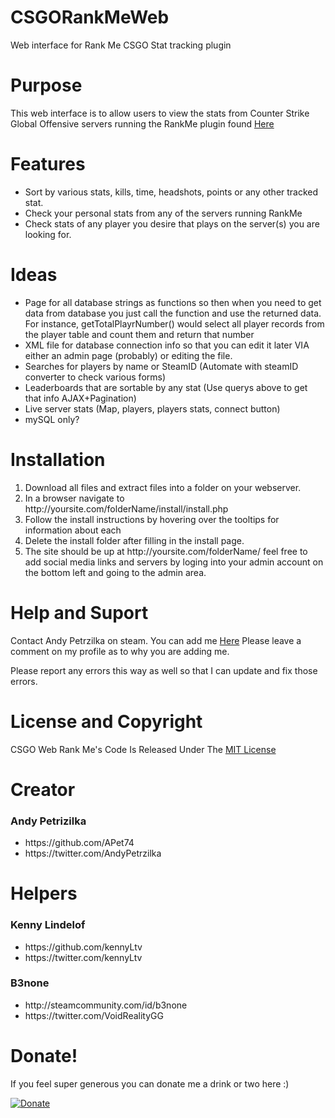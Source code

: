 # CSGORankMeWeb
Web interface for Rank Me CSGO Stat tracking plugin

# Purpose
This web interface is to allow users to view the stats from Counter Strike Global Offensive servers running the RankMe plugin found <a href='https://forums.alliedmods.net/showthread.php?p=1456869'>Here</a>

# Features
<ul>
<li>Sort by various stats, kills, time, headshots, points or any other tracked stat.</li>
<li>Check your personal stats from any of the servers running RankMe</li>
<li>Check stats of any player you desire that plays on the server(s) you are looking for.</li>
</ul>

# Ideas
<ul>
<li>Page for all database strings as functions so then when you need to get data from database you just call the function and use the returned data.  For instance, getTotalPlayrNumber() would select all player records from the player table and count them and return that number</li>
 
<li>XML file for database connection info so that you can edit it later VIA either an admin page (probably) or editing the file.</li>
 
<li>Searches for players by name or SteamID  (Automate with steamID converter to check various forms)</li>
 
<li>Leaderboards that are sortable by any stat (Use querys above to get that info AJAX+Pagination)</li>
 
<li>Live server stats (Map, players, players stats, connect button)</li>
 
<li>mySQL only?</li>
</ul>

# Installation

<ol>
<li>Download all files and extract files into a folder on your webserver.</li>
<li>In a browser navigate to http://yoursite.com/folderName/install/install.php </li>
<li>Follow the install instructions by hovering over the tooltips for information about each</li>
<li>Delete the install folder after filling in the install page.</li>
<li>The site should be up at http://yoursite.com/folderName/ feel free to add social media links and servers by loging into your admin account on the bottom left and going to the admin area.</li>
</ol>

# Help and Suport
Contact Andy Petrzilka on steam. You can add me <a href="http://steamcommunity.com/id/toxicandy7474">Here</a> Please leave a comment on my profile as to why you are adding me.

Please report any errors this way as well so that I can update and fix those errors.

# License and Copyright

CSGO Web Rank Me's Code Is Released Under The <a href="https://github.com/ToxicRevolution/CSGORankMeWeb/blob/master/LICENSE">MIT License</a>

# Creator

<h3> Andy Petrizilka </h3>
<ul>
	<li>https://github.com/APet74</li>
	<li>https://twitter.com/AndyPetrzilka</li>
</ul>

# Helpers

<h3>Kenny Lindelof</h3>
<ul>
	<li>https://github.com/kennyLtv</li>
	<li>https://twitter.com/kennyLtv</li>
</ul>

<h3>B3none </h3>
<ul>
	<li>http://steamcommunity.com/id/b3none</li>
	<li>https://twitter.com/VoidRealityGG</li>
</ul>

# Donate!
If you feel super generous you can donate me a drink or two here :)

[![Donate](https://img.shields.io/badge/Donate-PayPal-green.svg)](https://www.paypal.me/AndyPetrzilka)


